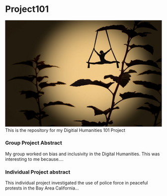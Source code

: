 # Project101
![knight](images/shadow-2265667_1920.jpg)
This is the repository for my Digitial Humanities 101 Project

### Group Project Abstract
My group worked on bias and inclusivity in the Digital Humanities. This was interesting to me because....  

### Individual Project abstract  
This individual project investigated the use of police force in peaceful protests in the Bay Area California...

